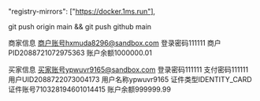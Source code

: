   "registry-mirrors": ["https://docker.1ms.run"],


  git push origin main && git push github main


  商家信息
商户账号hxmuda8296@sandbox.com
登录密码111111
商户PID2088721072975363
账户余额1000000.01




买家信息
买家账号ypwuvr9165@sandbox.com
登录密码111111
支付密码111111
用户UID2088722073004173
用户名称ypwuvr9165
证件类型IDENTITY_CARD
证件账号710328194601014415
账户余额999999.99